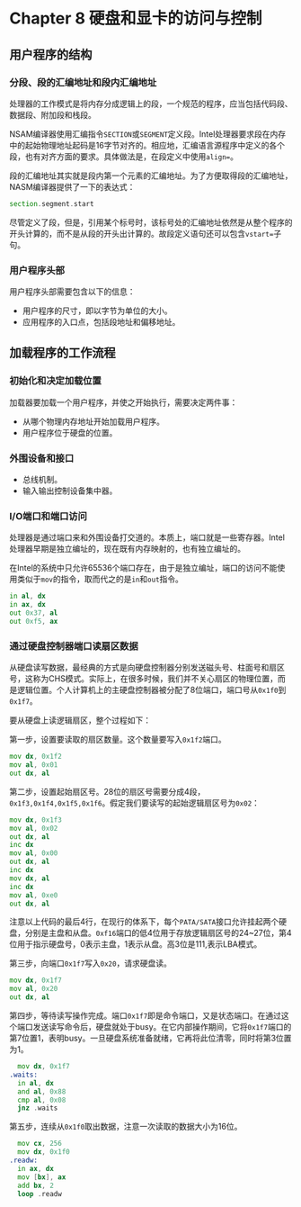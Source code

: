 # Chapter 8 硬盘和显卡的访问与控制

## 用户程序的结构

### 分段、段的汇编地址和段内汇编地址

处理器的工作模式是将内存分成逻辑上的段，一个规范的程序，应当包括代码段、数据段、附加段和栈段。

NSAM编译器使用汇编指令`SECTION`或`SEGMENT`定义段。Intel处理器要求段在内存中的起始物理地址起码是16字节对齐的。相应地，汇编语言源程序中定义的各个段，也有对齐方面的要求。具体做法是，在段定义中使用`align=`。

段的汇编地址其实就是段内第一个元素的汇编地址。为了方便取得段的汇编地址，NASM编译器提供了一下的表达式：

```asm
section.segment.start
```

尽管定义了段，但是，引用某个标号时，该标号处的汇编地址依然是从整个程序的开头计算的，而不是从段的开头出计算的。故段定义语句还可以包含`vstart=`子句。

### 用户程序头部

用户程序头部需要包含以下的信息：

+ 用户程序的尺寸，即以字节为单位的大小。
+ 应用程序的入口点，包括段地址和偏移地址。

## 加载程序的工作流程

### 初始化和决定加载位置

加载器要加载一个用户程序，并使之开始执行，需要决定两件事：

+ 从哪个物理内存地址开始加载用户程序。
+ 用户程序位于硬盘的位置。

### 外围设备和接口

+ 总线机制。
+ 输入输出控制设备集中器。

### I/O端口和端口访问

处理器是通过端口来和外围设备打交道的。本质上，端口就是一些寄存器。Intel处理器早期是独立编址的，现在既有内存映射的，也有独立编址的。

在Intel的系统中只允许65536个端口存在，由于是独立编址，端口的访问不能使用类似于`mov`的指令，取而代之的是`in`和`out`指令。

```asm
in al, dx
in ax, dx
out 0x37, al
out 0xf5, ax
```

### 通过硬盘控制器端口读扇区数据

从硬盘读写数据，最经典的方式是向硬盘控制器分别发送磁头号、柱面号和扇区号，这称为CHS模式。实际上，在很多时候，我们并不关心扇区的物理位置，而是逻辑位置。个人计算机上的主硬盘控制器被分配了8位端口，端口号从`0x1f0`到`0x1f7`。

要从硬盘上读逻辑扇区，整个过程如下：

第一步，设置要读取的扇区数量。这个数量要写入`0x1f2`端口。

```asm
mov dx, 0x1f2
mov al, 0x01
out dx, al
```

第二步，设置起始扇区号。28位的扇区号需要分成4段，`0x1f3,0x1f4,0x1f5,0x1f6`。假定我们要读写的起始逻辑扇区号为`0x02`：

```asm
mov dx, 0x1f3
mov al, 0x02
out dx, al
inc dx
mov al, 0x00
out dx, al
inc dx
mov dx, al
inc dx
mov al, 0xe0
out dx, al
```

注意以上代码的最后4行，在现行的体系下，每个`PATA/SATA`接口允许挂起两个硬盘，分别是主盘和从盘。`0xf16`端口的低4位用于存放逻辑扇区号的24~27位，第4位用于指示硬盘号，0表示主盘，1表示从盘。高3位是111,表示LBA模式。

第三步，向端口`0x1f7`写入`0x20`，请求硬盘读。

```asm
mov dx, 0x1f7
mov al, 0x20
out dx, al
```

第四步，等待读写操作完成。端口`0x1f7`即是命令端口，又是状态端口。在通过这个端口发送读写命令后，硬盘就处于busy。在它内部操作期间，它将`0x1f7`端口的第7位置1，表明busy。一旦硬盘系统准备就绪，它再将此位清零，同时将第3位置为1。

```asm
  mov dx, 0x1f7
.waits:
  in al, dx
  and al, 0x88
  cmp al, 0x08
  jnz .waits
```

第五步，连续从`0x1f0`取出数据，注意一次读取的数据大小为16位。

```asm
  mov cx, 256
  mov dx, 0x1f0
.readw:
  in ax, dx
  mov [bx], ax
  add bx, 2
  loop .readw
```
